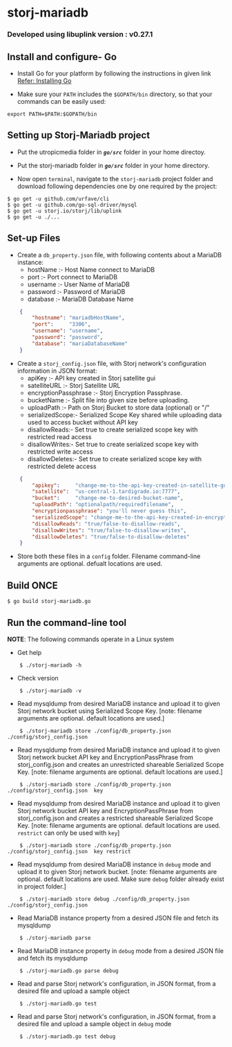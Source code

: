 # storj-mariadb
### Developed using libuplink version : v0.27.1

## Install and configure- Go
* Install Go for your platform by following the instructions in given link
[Refer: Installing Go](https://golang.org/doc/install#install)

* Make sure your `PATH` includes the `$GOPATH/bin` directory, so that your commands can be easily used:
```
export PATH=$PATH:$GOPATH/bin
```

## Setting up Storj-Mariadb project

* Put the utropicmedia folder in ***`go/src`*** folder in your home directoy.

* Put the storj-mariadb folder in ***`go/src`*** folder in your home directory.

* Now open `terminal`, navigate to the `storj-mariadb` project folder and download following dependencies one by one required by the project:

```
$ go get -u github.com/urfave/cli
$ go get -u github.com/go-sql-driver/mysql
$ go get -u storj.io/storj/lib/uplink
$ go get -u ./...
```

## Set-up Files
* Create a `db_property.json` file, with following contents about a MariaDB instance:
    * hostName :- Host Name connect to MariaDB
    * port :- Port connect to MariaDB
    * username :- User Name of MariaDB
    * password :- Password of MariaDB
    * database :- MariaDB Database Name

```json
    { 
        "hostname": "mariadbHostName",
        "port":     "3306",
        "username": "username",
        "password": "password",
        "database": "mariaDatabaseName"
    }
```

* Create a `storj_config.json` file, with Storj network's configuration information in JSON format:
    * apiKey :- API key created in Storj satellite gui
    * satelliteURL :- Storj Satellite URL
    * encryptionPassphrase :- Storj Encryption Passphrase.
    * bucketName :- Split file into given size before uploading.
    * uploadPath :- Path on Storj Bucket to store data (optional) or "/"
    * serializedScope:- Serialized Scope Key shared while uploading data used to access bucket without API key
    * disallowReads:- Set true to create serialized scope key with restricted read access
    * disallowWrites:- Set true to create serialized scope key with restricted write access
    * disallowDeletes:- Set true to create serialized scope key with restricted delete access

```json
    { 
        "apikey":     "change-me-to-the-api-key-created-in-satellite-gui",
        "satellite":  "us-central-1.tardigrade.io:7777",
        "bucket":     "change-me-to-desired-bucket-name",
        "uploadPath": "optionalpath/requiredfilename",
        "encryptionpassphrase": "you'll never guess this",
        "serializedScope": "change-me-to-the-api-key-created-in-encryption-access-apiKey",
        "disallowReads": "true/false-to-disallow-reads",
        "disallowWrites": "true/false-to-disallow-writes",
        "disallowDeletes": "true/false-to-disallow-deletes"
    }
```

* Store both these files in a `config` folder.  Filename command-line arguments are optional.  defualt locations are used.

## Build ONCE
```
$ go build storj-mariadb.go
```

## Run the command-line tool

**NOTE**: The following commands operate in a Linux system

* Get help
```
    $ ./storj-mariadb -h
```

* Check version
```
    $ ./storj-mariadb -v
```

* Read mysqldump from desired MariaDB instance and upload it to given Storj network bucket using Serialized Scope Key.  [note: filename arguments are optional.  default locations are used.]
```
    $ ./storj-mariadb store ./config/db_property.json ./config/storj_config.json  
```

* Read mysqldump from desired MariaDB instance and upload it to given Storj network bucket API key and EncryptionPassPhrase from storj_config.json and creates an unrestricted shareable Serialized Scope Key.  [note: filename arguments are optional.  default locations are used.]
```
    $ ./storj-mariadb store ./config/db_property.json ./config/storj_config.json  key
```

* Read mysqldump from desired MariaDB instance and upload it to given Storj network bucket API key and EncryptionPassPhrase from storj_config.json and creates a restricted shareable Serialized Scope Key.  [note: filename arguments are optional.  default locations are used. `restrict` can only be used with `key`]
```
    $ ./storj-mariadb store ./config/db_property.json ./config/storj_config.json  key restrict
```

* Read mysqldump from desired MariaDB instance in `debug` mode and upload it to given Storj network bucket.  [note: filename arguments are optional.  default locations are used. Make sure `debug` folder already exist in project folder.]
```
    $ ./storj-mariadb store debug ./config/db_property.json ./config/storj_config.json  
```

* Read MariaDB instance property from a desired JSON file and fetch its mysqldump
```
    $ ./storj-mariadb parse   
```

* Read MariaDB instance property in `debug` mode from a desired JSON file and fetch its mysqldump
```
    $ ./storj-mariadb.go parse debug 
```

* Read and parse Storj network's configuration, in JSON format, from a desired file and upload a sample object
```
    $ ./storj-mariadb.go test 
```
* Read and parse Storj network's configuration, in JSON format, from a desired file and upload a sample object in `debug` mode
```
    $ ./storj-mariadb.go test debug 
```
